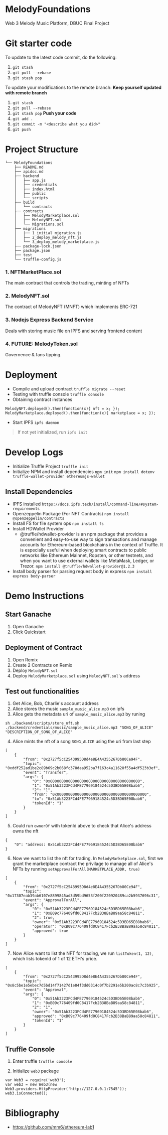 # MelodyFoundations
Web 3 Melody Music Platform, DBUC Final Project

# Git starter code
To update to the latest code commit, do the following: 
1. `git stash` 
2. `git pull --rebase`
3. `git stash pop`

To update your modifications to the remote branch:
**Keep yourself updated with remote branch**
1. `git stash` 
2. `git pull --rebase`
3. `git stash pop`
**Push your code**
1. `git add .`
2. `git commit -m "<describe what you did>"`
3. `git push`


# Project Structure
```
└── MelodyFoundations
    ├── README.md
    ├── apidoc.md
    ├── backend  
    │   ├── app.js
    │   ├── credentials
    │   ├── index.html
    │   ├── public
    │   └── scripts
    ├── build   
    │   └── contracts
    ├── contracts 
    │   ├── MelodyMarketplace.sol
    │   ├── MelodyNFT.sol
    │   └── Migrations.sol
    ├── migrations
    │   ├── 1_initial_migration.js
    │   ├── 2_deploy_melody_nft.js
    │   └── 3_deploy_melody_marketplace.js
    ├── package-lock.json
    ├── package.json
    ├── test
    └── truffle-config.js
```

### 1. NFTMarketPlace.sol
The main contract that controls the trading, minting of NFTs

### 2. MelodyNFT.sol 
The contract of MelodyNFT (MNFT) which implements ERC-721

### 3. Nodejs Express Backend Service
Deals with storing music file on IPFS and serving frontend content 

### 4. FUTURE: MelodyToken.sol
Governence & fans tipping. 

# Deployment
- Compile and upload contract 
`truffle migrate --reset`
- Testing with truffle console
`truffle console`
- Obtaining contract instances
```
MelodyNFT.deployed().then(function(x){ nft = x; });
MelodyMarketplace.deployed().then(function(x){ marketplace = x; });
```
- Start IPFS
`ipfs daemon`
> If not yet initialized, run `ipfs init`

# Develop Logs
- Initialize Truffle Project 
`truffle init`
- Initialize NPM and install dependencies 
`npm init`
`npm install dotenv truffle-wallet-provider ethereumjs-wallet`

## Install Dependencies 
- IPFS installed `https://docs.ipfs.tech/install/command-line/#system-requirements`
- Openzeppelin Package (For NFT Contracts)
`npm install @openzeppelin/contracts`
- Install FS for file system ops
`npm install fs`
- Install HDWallet Provider
  - @truffle/hdwallet-provider is an npm package that provides a convenient and easy-to-use way to sign transactions and manage accounts for Ethereum-based blockchains in the context of Truffle. It is especially useful when deploying smart contracts to public networks like Ethereum Mainnet, Ropsten, or other testnets, and when you want to use external wallets like MetaMask, Ledger, or Trezor.
`npm install @truffle/hdwallet-provider@1.2.3`
- Install body parser for parsing request body in express
`npm install express body-parser`


# Demo Instructions 
## Start Ganache 
1. Open Ganache
2. Click Quickstart

## Deployment of Contract
1. Open Remix
2. Create 2 Contracts on Remix
3. Deploy `MelodyNFT.sol`
4. Deploy `MelodyMarketplace.sol` using `MelodyNFT.sol`'s address


## Test out functionalities
1. Get Alice, Bob, Charlie's account address
2. Alice stores the music `sample_music_alice.mp3` on ipfs
3. Alice gets the metadata uri of `sample_music_alice.mp3` by runing 
```
sh ./backend/scripts/store_nft.sh ./backend/credentials/music/sample_music_alice.mp3 "SONG_OF_ALICE" "DESCRIPTION_OF_SONG_OF_ALICE"
```
4. Alice mints the nft of a song `SONG_ALICE` using the uri from last step
```
[
	{
		"from": "0x2727f5cC2543995D8d4e8E4A4355267Db80Ce94F",
		"topic": "0xddf252ad1be2c89b69c2b068fc378daa952ba7f163c4a11628f55a4df523b3ef",
		"event": "Transfer",
		"args": {
			"0": "0x0000000000000000000000000000000000000000",
			"1": "0x51Ab3223FCd4FE77969184524c5D3BD65E08bab6",
			"2": "1",
			"from": "0x0000000000000000000000000000000000000000",
			"to": "0x51Ab3223FCd4FE77969184524c5D3BD65E08bab6",
			"tokenId": "1"
		}
	}
]
```
5. Could run `ownerOf` with tokenId above to check that Alice's address owns the nft
```
{
	"0": "address: 0x51Ab3223FCd4FE77969184524c5D3BD65E08bab6"
}
```
6. Now we want to list the nft for trading. In `MelodyMarketplace.sol`, first we grant the marketplace contract the privilage to manage all of Alice's NFTs by running `setApprovalForAll(MARKETPLACE_ADDR, true)`
```
[
	{
		"from": "0x2727f5cC2543995D8d4e8E4A4355267Db80Ce94F",
		"topic": "0x17307eab39ab6107e8899845ad3d59bd9653f200f220920489ca2b5937696c31",
		"event": "ApprovalForAll",
		"args": {
			"0": "0x51Ab3223FCd4FE77969184524c5D3BD65E08bab6",
			"1": "0xB09c776409fd0C8417Fcb2B38BaB89aa58c84811",
			"2": true,
			"owner": "0x51Ab3223FCd4FE77969184524c5D3BD65E08bab6",
			"operator": "0xB09c776409fd0C8417Fcb2B38BaB89aa58c84811",
			"approved": true
		}
	}
]
```
7. Now Alice want to list the NFT for trading, we run `listToken(1, 12)`, which lists tokenId of 1 of 12 ETH's price. 
```
[
	{
		"from": "0x2727f5cC2543995D8d4e8E4A4355267Db80Ce94F",
		"topic": "0x8c5be1e5ebec7d5bd14f71427d1e84f3dd0314c0f7b2291e5b200ac8c7c3b925",
		"event": "Approval",
		"args": {
			"0": "0x51Ab3223FCd4FE77969184524c5D3BD65E08bab6",
			"1": "0xB09c776409fd0C8417Fcb2B38BaB89aa58c84811",
			"2": "1",
			"owner": "0x51Ab3223FCd4FE77969184524c5D3BD65E08bab6",
			"approved": "0xB09c776409fd0C8417Fcb2B38BaB89aa58c84811",
			"tokenId": "1"
		}
	}
]
```






## Truffle Console 
1. Enter truffle
`truffle console`

2. Initialize `web3` package 
```
var Web3 = require('web3');
var web3 = new Web3(new Web3.providers.HttpProvider('http://127.0.0.1:7545'));
web3.isConnected();
```


# Bibliography
- https://github.com/mm6/ethereum-lab1